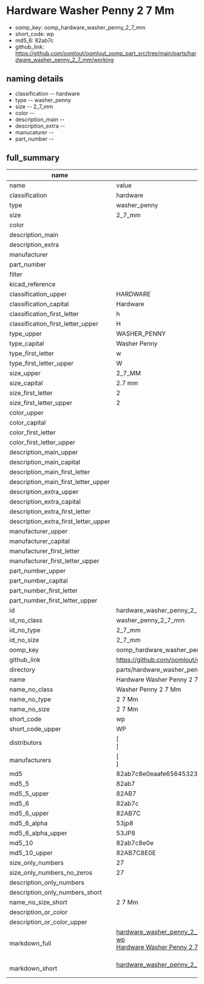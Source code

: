 # Hardware Washer Penny 2 7 Mm

  
* oomp_key: oomp_hardware_washer_penny_2_7_mm 
* short_code: wp
* md5_6: 82ab7c  
* github_link: https://github.com/oomlout/oomlout_oomp_part_src/tree/main/parts/hardware_washer_penny_2_7_mm/working  
## naming details
* classification -- hardware
* type -- washer_penny
* size -- 2_7_mm
* color -- 
* description_main -- 
* description_extra -- 
* manucaturer -- 
* part_number -- 





## full_summary
| name | value | 
| --- | --- | 
| name | value | 
| classification | hardware | 
| type | washer_penny | 
| size | 2_7_mm | 
| color |  | 
| description_main |  | 
| description_extra |  | 
| manufacturer |  | 
| part_number |  | 
| filter |  | 
| kicad_reference |  | 
| classification_upper | HARDWARE | 
| classification_capital | Hardware | 
| classification_first_letter | h | 
| classification_first_letter_upper | H | 
| type_upper | WASHER_PENNY | 
| type_capital | Washer Penny | 
| type_first_letter | w | 
| type_first_letter_upper | W | 
| size_upper | 2_7_MM | 
| size_capital | 2.7 mm | 
| size_first_letter | 2 | 
| size_first_letter_upper | 2 | 
| color_upper |  | 
| color_capital |  | 
| color_first_letter |  | 
| color_first_letter_upper |  | 
| description_main_upper |  | 
| description_main_capital |  | 
| description_main_first_letter |  | 
| description_main_first_letter_upper |  | 
| description_extra_upper |  | 
| description_extra_capital |  | 
| description_extra_first_letter |  | 
| description_extra_first_letter_upper |  | 
| manufacturer_upper |  | 
| manufacturer_capital |  | 
| manufacturer_first_letter |  | 
| manufacturer_first_letter_upper |  | 
| part_number_upper |  | 
| part_number_capital |  | 
| part_number_first_letter |  | 
| part_number_first_letter_upper |  | 
| id | hardware_washer_penny_2_7_mm | 
| id_no_class | washer_penny_2_7_mm | 
| id_no_type | 2_7_mm | 
| id_no_size | 2_7_mm | 
| oomp_key | oomp_hardware_washer_penny_2_7_mm | 
| github_link | https://github.com/oomlout/oomlout_oomp_part_src/tree/main/parts/hardware_washer_penny_2_7_mm/working | 
| directory | parts/hardware_washer_penny_2_7_mm | 
| name | Hardware Washer Penny 2 7 Mm | 
| name_no_class | Washer Penny 2 7 Mm | 
| name_no_type | 2 7 Mm | 
| name_no_size | 2 7 Mm | 
| short_code | wp | 
| short_code_upper | WP | 
| distributors | [<br>] | 
| manufacturers | [<br>] | 
| md5 | 82ab7c8e0eaafe656453239a1553f465 | 
| md5_5 | 82ab7 | 
| md5_5_upper | 82AB7 | 
| md5_6 | 82ab7c | 
| md5_6_upper | 82AB7C | 
| md5_6_alpha | 53jp8 | 
| md5_6_alpha_upper | 53JP8 | 
| md5_10 | 82ab7c8e0e | 
| md5_10_upper | 82AB7C8E0E | 
| size_only_numbers | 27 | 
| size_only_numbers_no_zeros | 27 | 
| description_only_numbers |  | 
| description_only_numbers_short |   | 
| name_no_size_short | 2 7 Mm | 
| description_or_color |   | 
| description_or_color_upper |   | 
| markdown_full | [hardware_washer_penny_2_7_mm](https://github.com/oomlout/oomlout_oomp_part_src/tree/main/parts/hardware_washer_penny_2_7_mm/working)<br>[wp](https://github.com/oomlout/oomlout_oomp_part_src/tree/main/parts/hardware_washer_penny_2_7_mm/working)<br>[Hardware Washer Penny 2 7 Mm](https://github.com/oomlout/oomlout_oomp_part_src/tree/main/parts/hardware_washer_penny_2_7_mm/working)<br><br> | 
| markdown_short | [hardware_washer_penny_2_7_mm](https://github.com/oomlout/oomlout_oomp_part_src/tree/main/parts/hardware_washer_penny_2_7_mm/working)<br><br> | 
